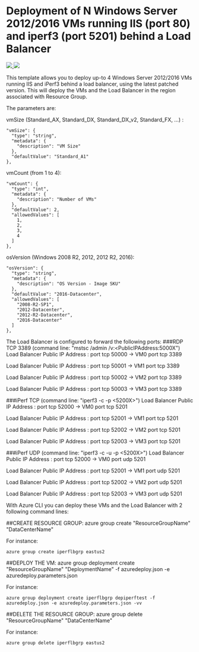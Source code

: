 # Deployment of N Windows Server 2012/2016 VMs running IIS (port 80) and iperf3 (port 5201) behind a Load Balancer

<a href="https://portal.azure.com/#create/Microsoft.Template/uri/https%3A%2F%2Fraw.githubusercontent.com%2Fflecoqui%2Fazure%2Fmaster%2Fazure-quickstart-templates%2F201-lb-vms-windows2016-iperf%2Fazuredeploy.json" target="_blank">
    <img src="http://azuredeploy.net/deploybutton.png"/>
</a>
<a href="http://armviz.io/#/?load=https%3A%2F%2Fraw.githubusercontent.com%2Fflecoqui%2Fazure%2F%2Fmaster%2Fazure-quickstart-templates%2F201-lb-vms-windows2016-iperf%2Fazuredeploy.json" target="_blank">
    <img src="http://armviz.io/visualizebutton.png"/>
</a>


This template allows you to deploy up-to 4 Windows Server 2012/2016 VMs running IIS and iPerf3 behind a load balancer, using the latest patched version. This will deploy the VMs and the Load Balancer in the region associated with Resource Group.</p>
The parameters are:</p>
vmSize (Standard_AX, Standard_DX, Standard_DX_v2, Standard_FX, ...) : 

    "vmSize": {
      "type": "string",
      "metadata": {
        "description": "VM Size"
      },
      "defaultValue": "Standard_A1"
    },

vmCount (from 1 to 4): 

    "vmCount": {
      "type": "int",
      "metadata": {
        "description": "Number of VMs"
      },
      "defaultValue": 2,
      "allowedValues": [
        1,
        2,
        3,
        4
      ]
    },

osVersion (Windows 2008 R2, 2012, 2012 R2, 2016):

    "osVersion": {
      "type": "string",
      "metadata": {
        "description": "OS Version - Image SKU"
      },
      "defaultValue": "2016-Datacenter",
      "allowedValues": [
        "2008-R2-SP1",
        "2012-Datacenter",
        "2012-R2-Datacenter",
        "2016-Datacenter"
      ]
    },

The Load Balancer is configured to forward the following ports:
###RDP TCP 3389 (command line: "mstsc /admin /v:<PublicIPAddress:5000X")
Load Balancer Public IP Address : port tcp 50000   ->   VM0 port tcp 3389</p>
Load Balancer Public IP Address : port tcp 50001   ->   VM1 port tcp 3389</p>
Load Balancer Public IP Address : port tcp 50002   ->   VM2 port tcp 3389</p>
Load Balancer Public IP Address : port tcp 50003   ->   VM3 port tcp 3389</p>

###iPerf TCP (command line: "iperf3 -c <PublicIPAddress> -p <5200X>")
Load Balancer Public IP Address : port tcp 52000   ->   VM0 port tcp 5201</p>
Load Balancer Public IP Address : port tcp 52001   ->   VM1 port tcp 5201</p>
Load Balancer Public IP Address : port tcp 52002   ->   VM2 port tcp 5201</p>
Load Balancer Public IP Address : port tcp 52003   ->   VM3 port tcp 5201</p>

###iPerf UDP (command line: "iperf3 -c <PublicIPAddress> -u -p <5200X>")
Load Balancer Public IP Address : port tcp 52000   ->   VM0 port udp 5201</p>
Load Balancer Public IP Address : port tcp 52001   ->   VM1 port udp 5201</p>
Load Balancer Public IP Address : port tcp 52002   ->   VM2 port udp 5201</p>
Load Balancer Public IP Address : port tcp 52003   ->   VM3 port udp 5201</p>

With Azure CLI you can deploy these VMs and the Load Balancer with 2 following command lines:

##CREATE RESOURCE GROUP:
azure group create "ResourceGroupName" "DataCenterName"

For instance:

    azure group create iperflbgrp eastus2

##DEPLOY THE VM:
azure group deployment create "ResourceGroupName" "DeploymentName"  -f azuredeploy.json -e azuredeploy.parameters.json

For instance:

    azure group deployment create iperflbgrp depiperftest -f azuredeploy.json -e azuredeploy.parameters.json -vv

##DELETE THE RESOURCE GROUP:
azure group delete "ResourceGroupName" "DataCenterName"

For instance:

    azure group delete iperflbgrp eastus2
